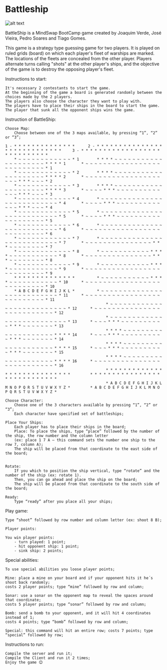 # Battleship

![alt text](https://i.gyazo.com/6b573dcdcbc0f8fe7e9bb12459b196ee.png)

BattleShip is a MindSwap BootCamp game created by Joaquim Verde, José Vieira, Pedro Soares and Tiago Gomes.

This game is a strategy type guessing game for two players.
It is played on ruled grids (board) on which each player's fleet of warships are marked.
The locations of the fleets are concealed from the other player.
Players alternate turns calling "shots" at the other player's ships, and the objective of the game is to destroy the
opposing player's fleet.

Instructions to start:

	It's necessary 2 contestants to start the game.
	At the beginning of the game a board is generated randomly between the choices made by the 2 players.
	The players also choose the character they want to play with.
	The players have to place their ships in the board to start the game.
	The player that sunk all the opponent ships wins the game.

Instruction of BattleShip:

	Choose Map:
		Choose between one of the 3 maps available, by pressing “1”, “2” or “3”;

    1 - * * * * * * * * * * * * * *   	 2 - * * * * * * * * * * * * * * * * * * * * * * * * * * * *   	 3 - * * * * * * * * * * * * * * * * * * * * * * * * * * * *
        * ~ ~ ~ ~ ~ ~ ~ ~ ~ ~ ~ ~ * 1 	     * * * * ~ ~ ~ ~ ~ ~ ~ ~ ~ ~ ~ ~ ~ ~ ~ ~ ~ ~ ~ ~ * * * * 1 	     * ~ ~ ~ ~ ~ ~ ~ ~ ~ ~ ~ ~ ~ ~ ~ ~ ~ ~ ~ ~ ~ ~ ~ ~ ~ ~ * 1
        * ~ ~ ~ ~ ~ ~ ~ ~ ~ ~ ~ ~ * 2 	     * * * * ~ ~ ~ ~ ~ ~ ~ ~ ~ ~ ~ ~ ~ ~ ~ ~ ~ ~ ~ ~ * * * * 2 	     * ~ ~ ~ ~ ~ ~ ~ ~ ~ ~ ~ ~ ~ ~ ~ ~ ~ ~ ~ ~ * * * ~ ~ ~ * 2
        * ~ ~ ~ ~ ~ ~ ~ ~ ~ ~ ~ ~ * 3 	     * * * * ~ ~ ~ ~ ~ ~ ~ ~ ~ ~ ~ ~ ~ ~ ~ ~ ~ ~ ~ ~ * * * * 3 	     * ~ ~ ~ ~ * * * ~ ~ ~ ~ ~ ~ ~ ~ ~ ~ ~ ~ ~ * * * ~ ~ ~ * 3
        * ~ ~ ~ ~ ~ ~ ~ ~ ~ ~ ~ ~ * 4 	     * ~ ~ ~ ~ ~ ~ ~ ~ ~ ~ ~ ~ ~ ~ ~ ~ ~ ~ ~ ~ ~ ~ ~ ~ ~ ~ * 4 	     * ~ ~ ~ ~ * * * ~ ~ ~ ~ ~ ~ ~ ~ ~ ~ ~ ~ ~ * * * ~ ~ ~ * 4
        * ~ ~ ~ ~ ~ ~ ~ ~ ~ ~ ~ ~ * 5 	     * ~ ~ ~ ~ ~ ~ ~ ~ ~ ~ ~ ~ ~ ~ ~ ~ ~ ~ ~ ~ ~ ~ ~ ~ ~ ~ * 5 	     * ~ ~ ~ ~ * * * ~ ~ ~ ~ ~ ~ ~ ~ ~ ~ ~ ~ ~ ~ ~ ~ ~ ~ ~ * 5
        * ~ ~ ~ ~ ~ ~ ~ ~ ~ ~ ~ ~ * 6 	     * ~ ~ ~ ~ ~ ~ ~ ~ ~ ~ ~ ~ ~ ~ ~ ~ ~ ~ ~ ~ ~ ~ ~ ~ ~ ~ * 6 	     * ~ ~ ~ ~ ~ ~ ~ ~ ~ ~ ~ ~ ~ ~ ~ ~ ~ ~ ~ ~ ~ ~ ~ ~ ~ ~ * 6
        * ~ ~ ~ ~ ~ ~ ~ ~ ~ ~ ~ ~ * 7 	     * ~ ~ ~ ~ ~ ~ ~ ~ ~ ~ ~ ~ ~ ~ ~ ~ ~ ~ ~ ~ ~ ~ ~ ~ ~ ~ * 7 	     * ~ ~ ~ ~ ~ ~ ~ ~ ~ ~ ~ ~ ~ ~ ~ * * * ~ ~ ~ ~ ~ ~ ~ ~ * 7
        * ~ ~ ~ ~ ~ ~ ~ ~ ~ ~ ~ ~ * 8 	     * ~ ~ ~ ~ ~ ~ ~ ~ ~ ~ ~ * * * * ~ ~ ~ ~ ~ ~ ~ ~ ~ ~ ~ * 8 	     * ~ ~ ~ ~ ~ ~ ~ ~ ~ ~ ~ ~ ~ ~ ~ * * * ~ ~ ~ ~ ~ ~ ~ ~ * 8
        * ~ ~ ~ ~ ~ ~ ~ ~ ~ ~ ~ ~ * 9 	     * ~ ~ ~ ~ ~ ~ ~ ~ ~ ~ ~ * * * * ~ ~ ~ ~ ~ ~ ~ ~ ~ ~ ~ * 9 	     * ~ ~ ~ ~ ~ ~ ~ ~ ~ ~ ~ ~ ~ ~ ~ ~ ~ ~ ~ ~ ~ ~ ~ ~ ~ ~ * 9
        * * * * * * * * * * * * * *   	     * ~ ~ ~ ~ ~ ~ ~ ~ ~ ~ ~ * * * * ~ ~ ~ ~ ~ ~ ~ ~ ~ ~ ~ * 10	     * ~ ~ ~ ~ ~ ~ ~ ~ ~ ~ ~ ~ ~ ~ ~ ~ ~ ~ ~ ~ ~ ~ ~ ~ ~ ~ * 10
        * A B C D E F G H I J K L *   	     * ~ ~ ~ ~ ~ ~ ~ ~ ~ ~ ~ ~ ~ ~ ~ ~ ~ ~ ~ ~ ~ ~ ~ ~ ~ ~ * 11	     * ~ ~ ~ ~ ~ ~ ~ ~ ~ ~ ~ ~ ~ ~ ~ ~ ~ ~ ~ ~ ~ ~ ~ ~ ~ ~ * 11
                                                 * ~ ~ ~ ~ ~ ~ ~ ~ ~ ~ ~ ~ ~ ~ ~ ~ ~ ~ ~ ~ ~ ~ ~ ~ ~ ~ * 12	     * ~ ~ ~ ~ ~ ~ ~ ~ ~ ~ ~ ~ ~ ~ ~ ~ ~ ~ ~ ~ ~ ~ ~ ~ ~ ~ * 12
                                                 * ~ ~ ~ ~ ~ ~ ~ ~ ~ ~ ~ ~ ~ ~ ~ ~ ~ ~ ~ ~ ~ ~ ~ ~ ~ ~ * 13	     * ~ ~ ~ * * * ~ ~ ~ ~ ~ ~ ~ ~ ~ ~ * * * ~ ~ ~ ~ ~ ~ ~ * 13
                                                 * * * * ~ ~ ~ ~ ~ ~ ~ ~ ~ ~ ~ ~ ~ ~ ~ ~ ~ ~ ~ ~ * * * * 14	     * ~ ~ ~ * * * ~ ~ ~ ~ ~ ~ ~ ~ ~ ~ * * * ~ ~ ~ ~ ~ ~ ~ * 14
                                                 * * * * ~ ~ ~ ~ ~ ~ ~ ~ ~ ~ ~ ~ ~ ~ ~ ~ ~ ~ ~ ~ * * * * 15	     * ~ ~ ~ * * * ~ ~ ~ ~ ~ ~ ~ ~ ~ ~ * * * ~ ~ ~ ~ ~ ~ ~ * 15
                                                 * * * * ~ ~ ~ ~ ~ ~ ~ ~ ~ ~ ~ ~ ~ ~ ~ ~ ~ ~ ~ ~ * * * * 16	     * ~ ~ ~ ~ ~ ~ ~ ~ ~ ~ ~ ~ ~ ~ ~ ~ ~ ~ ~ ~ ~ ~ ~ ~ ~ ~ * 16
                                                 * * * * * * * * * * * * * * * * * * * * * * * * * * * *   	     * * * * * * * * * * * * * * * * * * * * * * * * * * * *
                                                 * A B C D E F G H I J K L M N O P Q R S T U V W X Y Z *   	     * A B C D E F G H I J K L M N O P Q R S T U V W X Y Z *
	
	Choose Character:
		Choose one of the 3 characters available by pressing “1”, “2” or “3”;
		Each character have specified set of battleships;
	
	Place Your Ships:
		Each player has to place their ships in the board;
		Place: To place the ships, type “place” followed by the number of the ship, the row number and the column letter
		(ex: place 1 7 A – this command sets the number one ship to the row 7, column A);
		The ship will be placed from that coordinate to the east side of the board;


	Rotate:
		If you which to position the ship vertical, type “rotate” and the number of the ship (ex: rotate 1).
		Then, you can go ahead and place the ship on the board;
		The ship will be placed from that coordinate to the south side of the board;

	Ready: 
		Type “ready” after you place all your ships;

Play game:

	Type “shoot” followed by row number and column letter (ex: shoot 8 B);

	Player points:

	You win player points:
		- turn played: 1 point;
		- hit opponent ship: 1 point;
		- sink ship: 2 points;

Special abilities:

	To use special abilities you loose player points;

	Mine: place a mine on your board and if your opponent hits it he´s shoot back randomly;
	costs 2 player points; type “mine” followed by row and column;

	Sonar: use a sonar on the opponent map to reveal the spaces around that coordinate;
	costs 5 player points; type “sonar” followed by row and column;

	Bomb: send a bomb to your opponent, and it will hit 4 coordinates instead of 1;
	costs 4 points; type “bomb” followed by row and column;

	Special: this command will hit an entire row; costs 7 points; type “special” followed by row;

Instructions to run:

    Compile the server and run it;
    Compile the Client and run it 2 times;
    Enjoy the game 😊
